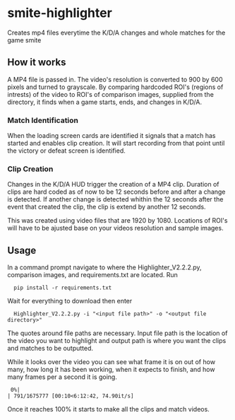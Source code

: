 # smite-highlighter
Creates mp4 files everytime the K/D/A changes and whole matches for the game smite

## How it works
A MP4 file is passed in. The video's resolution is converted to 900 by 600 pixels and turned to grayscale. By comparing hardcoded ROI's (regions of intrests) of the video to ROI's of comparison images, supplied from the directory, it finds when a game starts, ends, and changes in K/D/A. 

### Match Identification
When the loading screen cards are identified it signals that a match has started and enables clip creation. It will start recording from that point until the victory or defeat screen is identified.

### Clip Creation
Changes in the K/D/A HUD trigger the creation of a MP4 clip. Duration of clips are hard coded as of now to be 12 seconds before and after a change is detected. If another change is detected whithin the 12 seconds after the event that created the clip, the clip is extend by another 12 seconds. 

This was created using video files that are 1920 by 1080. Locations of ROI's will have to be ajusted base on your videos resolution and sample images.

## Usage
In a command prompt navigate to where the Highlighter_V2.2.2.py, comparison images, and requirements.txt are located. Run 
```Shell
  pip install -r requirements.txt
  ```
  Wait for everything to download then enter
```Shell
  Highlighter_V2.2.2.py -i "<input file path>" -o "<output file directory>"
  ``` 
The quotes around file paths are necessary. Input file path is the location of the video you want to highlight and output path is where you want the clips and matches to be outputted.

While it looks over the video you can see what frame it is on out of how many, how long it has been working, when it expects to finish, and how many frames per a second it is going.
```Shell
 0%|                                                                          | 791/1675777 [00:10<6:12:42, 74.90it/s]
 ```
 Once it reaches 100% it starts to make all the clips and match videos.
